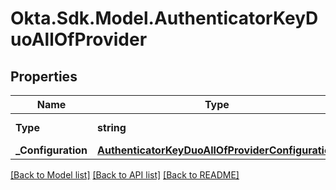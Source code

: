 # Okta.Sdk.Model.AuthenticatorKeyDuoAllOfProvider

## Properties

Name | Type | Description | Notes
------------ | ------------- | ------------- | -------------
**Type** | **string** | Provider type | [optional] 
**_Configuration** | [**AuthenticatorKeyDuoAllOfProviderConfiguration**](AuthenticatorKeyDuoAllOfProviderConfiguration.md) |  | [optional] 

[[Back to Model list]](../README.md#documentation-for-models) [[Back to API list]](../README.md#documentation-for-api-endpoints) [[Back to README]](../README.md)

